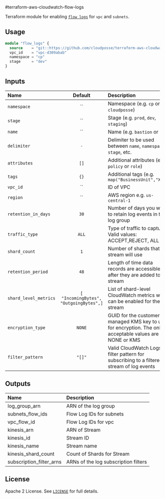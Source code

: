 #terraform-aws-cloudwatch-flow-logs

Terraform module for enabling [`flow logs`](http://docs.aws.amazon.com/AmazonVPC/latest/UserGuide/flow-logs.html) for `vpc` and `subnets`.

## Usage

```terraform
module "flow_logs" {
  source    = "git::https://github.com/cloudposse/terraform-aws-cloudwatch-logs.git?ref=master"
  vpc_id    = "vpc-d309abab"
  namespace = "cp"
  stage     = "dev"
}
```
## Inputs

| Name                  |                Default                 | Description                                                                                             | Required |
|:----------------------|:--------------------------------------:|:--------------------------------------------------------------------------------------------------------|:--------:|
| `namespace`           |                   ``                   | Namespace (e.g. `cp` or `cloudposse`)                                                                   |   Yes    |
| `stage`               |                   ``                   | Stage (e.g. `prod`, `dev`, `staging`)                                                                   |   Yes    |
| `name`                |                   ``                   | Name  (e.g. `bastion` or `db`)                                                                          |    No    |
| `delimiter`           |                  `-`                   | Delimiter to be used between `name`, `namespace`, `stage`, etc.                                         |    No    |
| `attributes`          |                  `[]`                  | Additional attributes (e.g. `policy` or `role`)                                                         |    No    |
| `tags`                |                  `{}`                  | Additional tags  (e.g. `map("BusinessUnit","XYZ")`                                                      |    No    |
| `vpc_id`              |                   ``                   | ID of VPC                                                                                               |   Yes    |
| `region`              |                   ``                   | AWS region e.g. `us-central-1`                                                                          |    No    |
| `retention_in_days`   |                  `30`                  | Number of days you want to retain log events in the log group                                           |    No    |
| `traffic_type`        |                 `ALL`                  | Type of traffic to capture. Valid values: ACCEPT,REJECT, ALL                                            |    No    |
| `shard_count`         |                  `1`                   | Number of shards that the stream will use                                                               |    No    |
| `retention_period`    |                  `48`                  | Length of time data records are accessible after they are added to the stream                           |    No    |
| `shard_level_metrics` | `[ "IncomingBytes", "OutgoingBytes",]` | List of shard-level CloudWatch metrics which can be enabled for the stream                              |    No    |
| `encryption_type`     |                 `NONE`                 | GUID for the customer-managed KMS key to use for encryption. The only acceptable values are NONE or KMS |    No    |
| `filter_pattern`      |                 `"[]"`                 | Valid CloudWatch Logs filter pattern for subscribing to a filtered stream of log events                 |    No    |




## Outputs

| Name                     | Description                          |
|:-------------------------|:-------------------------------------|
| log_group_arn            | ARN of the log group                 |
| subnets_flow_ids         | Flow Log IDs for subnets             |
| vpc_flow_id              | Flow Log IDs for vpc                 |
| kinesis_arn              | ARN of Stream                        |
| kinesis_id               | Stream ID                            |
| kinesis_name             | Stream name                          |
| kinesis_shard_count      | Count of Shards for Stream           |
| subscription_filter_arns | ARNs of the log subscription filters |

## License

Apache 2 License. See [`LICENSE`](LICENSE) for full details.
